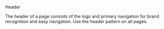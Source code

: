Header

The header of a page consists of the logo and primary navigation for brand recognition and easy navigation.
Use the header pattern on all pages.
